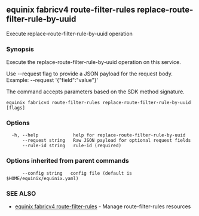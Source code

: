 ## equinix fabricv4 route-filter-rules replace-route-filter-rule-by-uuid

Execute replace-route-filter-rule-by-uuid operation

### Synopsis

Execute the replace-route-filter-rule-by-uuid operation on this service.

Use --request flag to provide a JSON payload for the request body.
Example: --request '{"field":"value"}'

The command accepts parameters based on the SDK method signature.

```
equinix fabricv4 route-filter-rules replace-route-filter-rule-by-uuid [flags]
```

### Options

```
  -h, --help             help for replace-route-filter-rule-by-uuid
      --request string   Raw JSON payload for optional request fields
      --rule-id string   rule-id (required)
```

### Options inherited from parent commands

```
      --config string   config file (default is $HOME/equinix/equinix.yaml)
```

### SEE ALSO

* [equinix fabricv4 route-filter-rules](equinix_fabricv4_route-filter-rules.md)	 - Manage route-filter-rules resources

